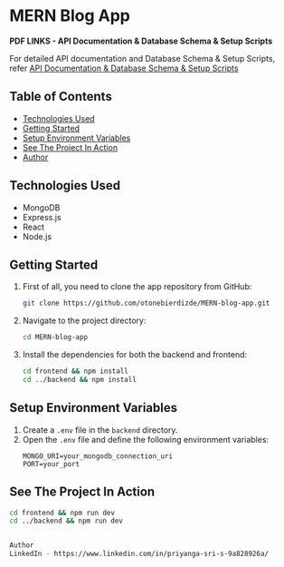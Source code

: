 # MERN Blog App

**PDF LINKS - API Documentation & Database Schema & Setup Scripts**

For detailed API documentation and Database Schema & Setup Scripts, refer 
[API Documentation & Database Schema & Setup Scripts](https://drive.google.com/drive/folders/1yM1M71JwmUz0CBusGiCTvq72mQbwLrhw?usp=drive_link)



## Table of Contents
- [Technologies Used](#technologies-used)
- [Getting Started](#getting-started)
- [Setup Environment Variables](#setup-environment-variables)
- [See The Project In Action](#see-the-project-in-action)
- [Author](#author)

## Technologies Used
- MongoDB
- Express.js
- React
- Node.js

## Getting Started
1. First of all, you need to clone the app repository from GitHub:
    ```bash
    git clone https://github.com/otonebierdizde/MERN-blog-app.git
    ```
2. Navigate to the project directory:
    ```bash
    cd MERN-blog-app
    ```
3. Install the dependencies for both the backend and frontend:
    ```bash
    cd frontend && npm install
    cd ../backend && npm install
    ```

## Setup Environment Variables
1. Create a `.env` file in the `backend` directory.
2. Open the `.env` file and define the following environment variables:
    ```plaintext
    MONGO_URI=your_mongodb_connection_uri
    PORT=your_port
    ```

## See The Project In Action
```bash
cd frontend && npm run dev
cd ../backend && npm run dev


Author
LinkedIn - https://www.linkedin.com/in/priyanga-sri-s-9a828926a/
